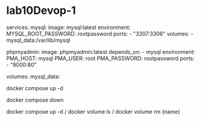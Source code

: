 # lab10Devop-1


services:
  mysql:
    image: mysql:latest
    environment:
      MYSQL_ROOT_PASSWORD: rootpassword
    ports:
      - "3307:3306"
    volumes:
      - mysql_data:/var/lib/mysql

  phpmyadmin:
    image: phpmyadmin:latest
    depends_on:
      - mysql
    environment:
      PMA_HOST: mysql
      PMA_USER: root
      PMA_PASSWORD: rootpassword
    ports:
      - "9000:80"

volumes:
  mysql_data:



docker compose up -d

docker compose down

docker compose up -d / docker volume ls / docker volume rm {name}



